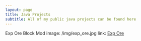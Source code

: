 ```yaml
---
layout: page
title: Java Projects
subtitle: All of my public java projects can be found here
---
```


Exp Ore Block Mod
image: /img/exp_ore.jpg
link: <a href="https://www.planetminecraft.com/mod/1-13-2-exp-ore-block-mod/">Exp Ore</a>